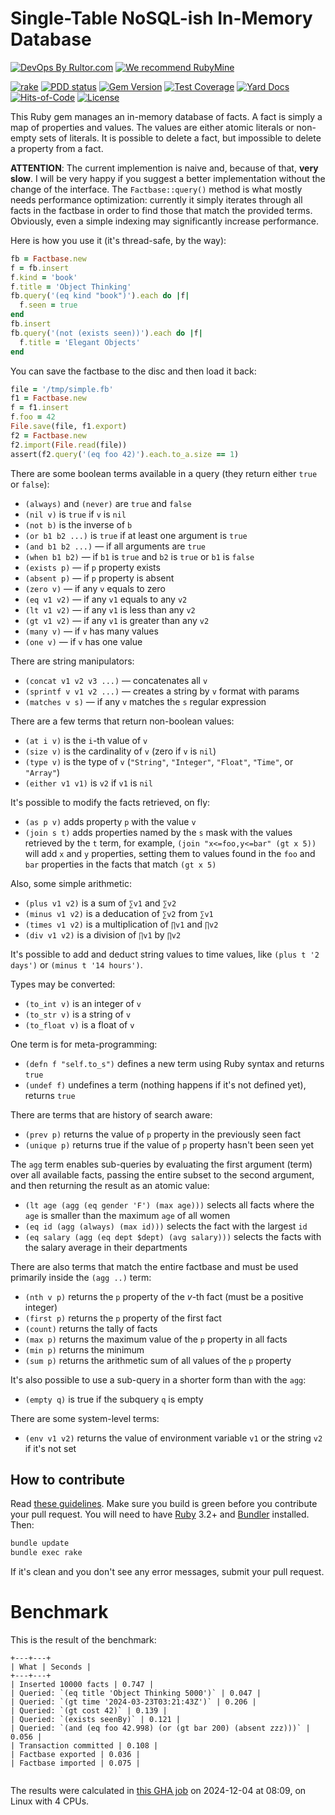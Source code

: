 # Single-Table NoSQL-ish In-Memory Database

[![DevOps By Rultor.com](http://www.rultor.com/b/yegor256/factbase)](http://www.rultor.com/p/yegor256/factbase)
[![We recommend RubyMine](https://www.elegantobjects.org/rubymine.svg)](https://www.jetbrains.com/ruby/)

[![rake](https://github.com/yegor256/factbase/actions/workflows/rake.yml/badge.svg)](https://github.com/yegor256/factbase/actions/workflows/rake.yml)
[![PDD status](http://www.0pdd.com/svg?name=yegor256/factbase)](http://www.0pdd.com/p?name=yegor256/factbase)
[![Gem Version](https://badge.fury.io/rb/factbase.svg)](http://badge.fury.io/rb/factbase)
[![Test Coverage](https://img.shields.io/codecov/c/github/yegor256/factbase.svg)](https://codecov.io/github/yegor256/factbase?branch=master)
[![Yard Docs](http://img.shields.io/badge/yard-docs-blue.svg)](http://rubydoc.info/github/yegor256/factbase/master/frames)
[![Hits-of-Code](https://hitsofcode.com/github/yegor256/factbase)](https://hitsofcode.com/view/github/yegor256/factbase)
[![License](https://img.shields.io/badge/license-MIT-green.svg)](https://github.com/yegor256/factbase/blob/master/LICENSE.txt)

This Ruby gem manages an in-memory database of facts.
A fact is simply a map of properties and values.
The values are either atomic literals or non-empty sets of literals.
It is possible to delete a fact, but impossible to delete a property
from a fact.

**ATTENTION**: The current implemention is naive and,
because of that, **very slow**. I will be very happy
if you suggest a better implementation without the change of the interface.
The `Factbase::query()` method is what mostly needs performance optimization:
currently it simply iterates through all facts in the factbase in order
to find those that match the provided terms. Obviously,
even a simple indexing may significantly increase performance.

Here is how you use it (it's thread-safe, by the way):

```ruby
fb = Factbase.new
f = fb.insert
f.kind = 'book'
f.title = 'Object Thinking'
fb.query('(eq kind "book")').each do |f|
  f.seen = true
end
fb.insert
fb.query('(not (exists seen))').each do |f|
  f.title = 'Elegant Objects'
end
```

You can save the factbase to the disc and then load it back:

```ruby
file = '/tmp/simple.fb'
f1 = Factbase.new
f = f1.insert
f.foo = 42
File.save(file, f1.export)
f2 = Factbase.new
f2.import(File.read(file))
assert(f2.query('(eq foo 42)').each.to_a.size == 1)
```

There are some boolean terms available in a query
(they return either `true` or `false`):

* `(always)` and `(never)` are `true` and `false`
* `(nil v)` is `true` if `v` is `nil`
* `(not b)` is the inverse of `b`
* `(or b1 b2 ...)` is `true` if at least one argument is `true`
* `(and b1 b2 ...)` — if all arguments are `true`
* `(when b1 b2)` — if `b1` is `true` and `b2` is `true`
or `b1` is `false`
* `(exists p)` — if `p` property exists
* `(absent p)` — if `p` property is absent
* `(zero v)` — if any `v` equals to zero
* `(eq v1 v2)` — if any `v1` equals to any `v2`
* `(lt v1 v2)` — if any `v1` is less than any `v2`
* `(gt v1 v2)` — if any `v1` is greater than any `v2`
* `(many v)` — if `v` has many values
* `(one v)` — if `v` has one value

There are string manipulators:

* `(concat v1 v2 v3 ...)` — concatenates all `v`
* `(sprintf v v1 v2 ...)` — creates a string by `v` format with params
* `(matches v s)` — if any `v` matches the `s` regular expression

There are a few terms that return non-boolean values:

* `(at i v)` is the `i`-th value of `v`
* `(size v)` is the cardinality of `v` (zero if `v` is `nil`)
* `(type v)` is the type of `v`
(`"String"`, `"Integer"`, `"Float"`, `"Time"`, or `"Array"`)
* `(either v1 v1)` is `v2` if `v1` is `nil`

It's possible to modify the facts retrieved, on fly:

* `(as p v)` adds property `p` with the value `v`
* `(join s t)` adds properties named by the `s` mask with the values retrieved
by the `t` term, for example, `(join "x<=foo,y<=bar" (gt x 5))` will add
`x` and `y` properties, setting them to values found in the `foo` and `bar`
properties in the facts that match `(gt x 5)`

Also, some simple arithmetic:

* `(plus v1 v2)` is a sum of `∑v1` and `∑v2`
* `(minus v1 v2)` is a deducation of `∑v2` from `∑v1`
* `(times v1 v2)` is a multiplication of `∏v1` and `∏v2`
* `(div v1 v2)` is a division of `∏v1` by `∏v2`

It's possible to add and deduct string values to time values, like
`(plus t '2 days')` or ``(minus t '14 hours')``.

Types may be converted:

* `(to_int v)` is an integer of `v`
* `(to_str v)` is a string of `v`
* `(to_float v)` is a float of `v`

One term is for meta-programming:

* `(defn f "self.to_s")` defines a new term using Ruby syntax and returns `true`
* `(undef f)` undefines a term (nothing happens if it's not defined yet),
returns `true`

There are terms that are history of search aware:

* `(prev p)` returns the value of `p` property in the previously seen fact
* `(unique p)` returns true if the value of `p` property hasn't been seen yet

The `agg` term enables sub-queries by evaluating the first argument (term)
over all available facts, passing the entire subset to the second argument,
and then returning the result as an atomic value:

* `(lt age (agg (eq gender 'F') (max age)))` selects all facts where
the `age` is smaller than the maximum `age` of all women
* `(eq id (agg (always) (max id)))` selects the fact with the largest `id`
* `(eq salary (agg (eq dept $dept) (avg salary)))` selects the facts
with the salary average in their departments

There are also terms that match the entire factbase
and must be used primarily inside the `(agg ..)` term:

* `(nth v p)` returns the `p` property of the _v_-th fact (must be
a positive integer)
* `(first p)` returns the `p` property of the first fact
* `(count)` returns the tally of facts
* `(max p)` returns the maximum value of the `p` property in all facts
* `(min p)` returns the minimum
* `(sum p)` returns the arithmetic sum of all values of the `p` property

It's also possible to use a sub-query in a shorter form than with the `agg`:

* `(empty q)` is true if the subquery `q` is empty

There are some system-level terms:

* `(env v1 v2)` returns the value of environment variable `v1` or the string
`v2` if it's not set

## How to contribute

Read
[these guidelines](https://www.yegor256.com/2014/04/15/github-guidelines.html).
Make sure you build is green before you contribute
your pull request. You will need to have
[Ruby](https://www.ruby-lang.org/en/) 3.2+ and
[Bundler](https://bundler.io/) installed. Then:

```bash
bundle update
bundle exec rake
```

If it's clean and you don't see any error messages, submit your pull request.

# Benchmark

This is the result of the benchmark:

<!-- benchmark_begin -->
```text
+---+---+
| What | Seconds |
+---+---+
| Inserted 10000 facts | 0.747 |
| Queried: `(eq title 'Object Thinking 5000')` | 0.047 |
| Queried: `(gt time '2024-03-23T03:21:43Z')` | 0.206 |
| Queried: `(gt cost 42)` | 0.139 |
| Queried: `(exists seenBy)` | 0.121 |
| Queried: `(and (eq foo 42.998) (or (gt bar 200) (absent zzz)))` | 0.056 |
| Transaction committed | 0.108 |
| Factbase exported | 0.036 |
| Factbase imported | 0.075 |


```

The results were calculated in [this GHA job][benchmark-gha]
on 2024-12-04 at 08:09,
on Linux with 4 CPUs.
<!-- benchmark_end -->

[benchmark-gha]: https://github.com/yegor256/factbase/actions/runs/12155493430
